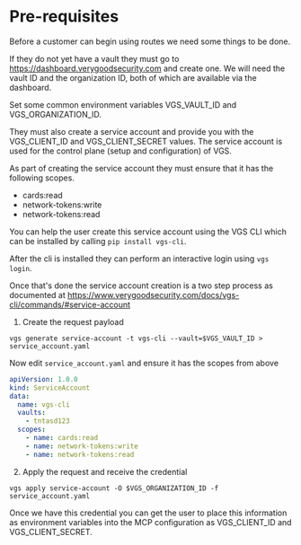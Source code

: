 # Pre-requisites

Before a customer can begin using routes we need some things to be done. 

If they do not yet have a vault they must go to https://dashboard.verygoodsecurity.com and create one. We will need the vault ID and the organization ID, both of which are available via the dashboard. 

Set some common environment variables VGS_VAULT_ID and VGS_ORGANIZATION_ID.

They must also create a service account and provide you with the VGS_CLIENT_ID and VGS_CLIENT_SECRET values. The service account is used for the control plane (setup and configuration) of VGS. 

As part of creating the service account they must ensure that it has the following scopes. 

- cards:read
- network-tokens:write
- network-tokens:read

You can help the user create this service account using the VGS CLI which can be installed by calling `pip install vgs-cli`.

After the cli is installed they can perform an interactive login using `vgs login`. 

Once that's done the service account creation is a two step process as documented at https://www.verygoodsecurity.com/docs/vgs-cli/commands/#service-account

1. Create the request payload

`vgs generate service-account -t vgs-cli --vault=$VGS_VAULT_ID > service_account.yaml`

Now edit `service_account.yaml` and ensure it has the scopes from above

```yaml
apiVersion: 1.0.0
kind: ServiceAccount
data:
  name: vgs-cli
  vaults:
    - tntasd123
  scopes:
    - name: cards:read
    - name: network-tokens:write
    - name: network-tokens:read
```

2. Apply the request and receive the credential

`vgs apply service-account -O $VGS_ORGANIZATION_ID -f service_account.yaml`

Once we have this credential you can get the user to place this information as environment variables into the MCP configuration as VGS_CLIENT_ID and VGS_CLIENT_SECRET.
